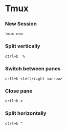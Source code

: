 # Tmux

### New Session
```
tmux new
```

### Split vertically
```
ctrl+b  %
```

### Switch between panes
```
crtl+b <left/right narrow>
```

### Close pane
```
crtl+b x
```

### Split horizontally 
```
ctrl+b "
```